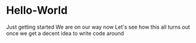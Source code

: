 # Hello-World
Just getting started
We are on our way now
Let's see how this all turns out once we get a decent idea to write code around
